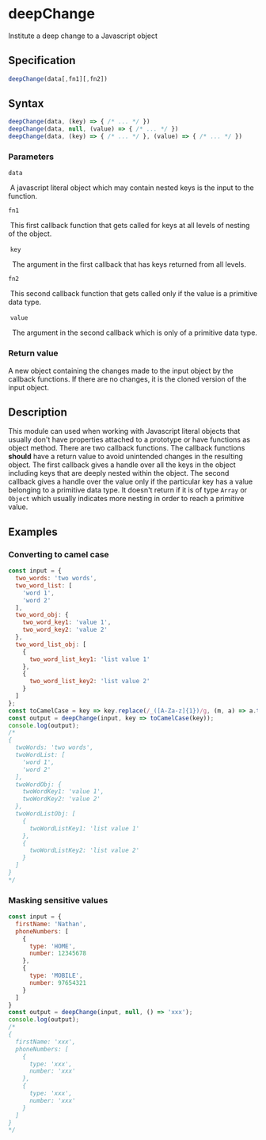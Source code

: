 # deepChange
Institute a deep change to a Javascript object

## Specification
```javascript
deepChange(data[,fn1][,fn2])
```
## Syntax
```javascript
deepChange(data, (key) => { /* ... */ })
deepChange(data, null, (value) => { /* ... */ })
deepChange(data, (key) => { /* ... */ }, (value) => { /* ... */ })
```
### Parameters
`data`

&nbsp;A javascript literal object which may contain nested keys is the input to the function.

`fn1`

&nbsp;This first callback function that gets called for keys at all levels of nesting of the object.

&nbsp;`key`

&nbsp;&nbsp;The argument in the first callback that has keys returned from all levels.

`fn2`

&nbsp;This second callback function that gets called only if the value is a primitive data type.

&nbsp;`value`

&nbsp;&nbsp;The argument in the second callback which is only of a primitive data type.

### Return value
A new object containing the changes made to the input object by the callback functions. If there are no changes, it is the cloned version of the input object.

## Description
This module can used when working with Javascript literal objects that usually don't have properties attached to a prototype or have functions as object method. There are two callback functions. The callback functions **should** have a return value to avoid unintended changes in the resulting object. The first callback gives a handle over all the keys in the object including keys that are deeply nested within the object. The second callback gives a handle over the value only if the particular key has a value belonging to a primitive data type. It doesn't return if it is of type `Array` or `Object` which usually indicates more nesting in order to reach a primitive value.

## Examples
### Converting to camel case
```javascript
const input = {
  two_words: 'two words',
  two_word_list: [
    'word 1',
    'word 2'
  ],
  two_word_obj: {
    two_word_key1: 'value 1',
    two_word_key2: 'value 2'
  },
  two_word_list_obj: [
    {
      two_word_list_key1: 'list value 1'
    },
    {
      two_word_list_key2: 'list value 2'
    }
  ]
};
const toCamelCase = key => key.replace(/_([A-Za-z]{1})/g, (m, a) => a.toUpperCase());
const output = deepChange(input, key => toCamelCase(key));
console.log(output);
/*
{
  twoWords: 'two words',
  twoWordList: [
    'word 1',
    'word 2'
  ],
  twoWordObj: {
    twoWordKey1: 'value 1',
    twoWordKey2: 'value 2'
  },
  twoWordListObj: [
    {
      twoWordListKey1: 'list value 1'
    },
    {
      twoWordListKey2: 'list value 2'
    }
  ]
}
*/
```
### Masking sensitive values
```javascript
const input = {
  firstName: 'Nathan',
  phoneNumbers: [
    {
      type: 'HOME',
      number: 12345678
    },
    {
      type: 'MOBILE',
      number: 97654321
    }
  ]
}
const output = deepChange(input, null, () => 'xxx');
console.log(output);
/*
{
  firstName: 'xxx',
  phoneNumbers: [
    {
      type: 'xxx',
      number: 'xxx'
    },
    {
      type: 'xxx',
      number: 'xxx'
    }
  ]
}
*/
```
